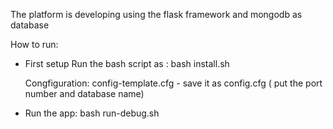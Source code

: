 The platform is developing using the flask framework and mongodb as database

How to run:

- First setup
   Run the bash script as : bash install.sh
   
   Congfiguration: config-template.cfg - save it as config.cfg ( put the port number and database name)
   
- Run the app:
   bash run-debug.sh
  
 
 


                   

